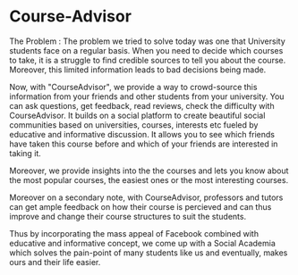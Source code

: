 # Course-Advisor

The Problem :
The problem we tried to solve today was one that University students face on a regular basis. When you need to decide which courses to take, it is a struggle to find credible sources to tell you about the course. Moreover, this limited information leads to bad decisions being made. 

Now, with "CourseAdvisor", we provide a way to crowd-source this information from your friends and other students from your university.
You can ask questions, get feedback, read reviews, check the difficulty with CourseAdvisor. It builds on a social platform to create beautiful social communities based on universities, courses, interests etc fueled by educative and informative discussion. It allows you to see which friends have taken this course before and which of your friends are interested in taking it.

Moreover, we provide insights into the the courses and lets you know about the most popular courses, the easiest ones or the most interesting courses.

Moreover on a secondary note, with CourseAdvisor, professors and tutors can get ample feedback on how their course is percieved and can thus improve and change their course structures to suit the students. 

Thus by incorporating the mass appeal of Facebook combined with educative and informative concept, we come up with a Social Academia which solves the pain-point of many students like us and eventually, makes ours and their life easier.
